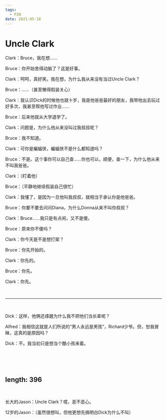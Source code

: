 ```yaml
---
tags:
  - FIN
date: 2021-05-18
---
```


# Uncle Clark

Clark：Bruce，我在想……

Bruce：你开始舍得动脑了？这是好事。

Clark：呵呵，真好笑。我在想，为什么我从来没有当过Uncle Clark？

Bruce：……（甚至懒得假装关心）

Clark：我认识Dick的时候他也就十岁，我是他爸爸最好的朋友，我带他出去玩过好多次，我甚至帮他写过作业……

Bruce：后来他就从大学退学了。

Clark：问题是，为什么他从来没叫过我叔叔呢？

Bruce：我不知道。

Clark：可你是蝙蝠侠，蝙蝠侠不是什么都知道吗？

Bruce：不是。这个事你可以自己查……你也可以，顺便，查一下，为什么他从来不叫我爸爸。

Clark：（盯着他）

Bruce：（平静地继续假装自己很忙）

Clark：我懂了，是因为一旦他叫我叔叔，就相当于承认你是他爸爸。

Bruce：你要不要去问问Diana，为什么Donna从来不叫你叔叔？

Clark：Bruce……我只是有点闲，又不是傻。

Bruce：原来你不傻吗？

Clark：你今天是不是想打架？

Bruce：你先开始的。

Clark：你先的。

Bruce：你先。

Clark：你先。

<br>

---

<br>

Dick：这样，他俩还琢磨为什么我不把他们当长辈呢？

Alfred：我相信这就是人们所说的“男人永远是男孩”，Richard少爷。但，恕我冒昧，这真的是原因吗？

Dick：不。我当初只是想当个酷小孩来着。

<br>

<br>

<br>

length: 396
---

<br>

长大的Jason：Uncle Clark？噫，恶不恶心。

12岁的Jason：（虽然很想叫，但他更想先搞明白Dick为什么不叫）
